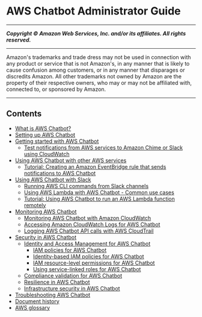 # AWS Chatbot Administrator Guide

-----
*****Copyright &copy;  Amazon Web Services, Inc. and/or its affiliates. All rights reserved.*****

-----
Amazon's trademarks and trade dress may not be used in 
     connection with any product or service that is not Amazon's, 
     in any manner that is likely to cause confusion among customers, 
     or in any manner that disparages or discredits Amazon. All other 
     trademarks not owned by Amazon are the property of their respective
     owners, who may or may not be affiliated with, connected to, or 
     sponsored by Amazon.

-----
## Contents
+ [What is AWS Chatbot?](what-is.md)
+ [Setting up AWS Chatbot](setting-up.md)
+ [Getting started with AWS Chatbot](getting-started.md)
   + [Test notifications from AWS services to Amazon Chime or Slack using CloudWatch](test-notifications-cw.md)
+ [Using AWS Chatbot with other AWS services](related-services.md)
   + [Tutorial: Creating an Amazon EventBridge rule that sends notifications to AWS Chatbot](create-eventbridge-rule.md)
+ [Using AWS Chatbot with Slack](chatbot-slack-lambda-integration.md)
   + [Running AWS CLI commands from Slack channels](chatbot-cli-commands.md)
   + [Using AWS Lambda with AWS Chatbot - Common use cases](chatbot-lambda-common-use-cases.md)
   + [Tutorial: Using AWS Chatbot to run an AWS Lambda function remotely](chatbot-run-lambda-function-remotely-tutorial.md)
+ [Monitoring AWS Chatbot](monitoring-chatbot.md)
   + [Monitoring AWS Chatbot with Amazon CloudWatch](monitoring-cloudwatch.md)
   + [Accessing Amazon CloudWatch Logs for AWS Chatbot](cloudwatch-logs.md)
   + [Logging AWS Chatbot API calls with AWS CloudTrail](logging-using-cloudtrail.md)
+ [Security in AWS Chatbot](security.md)
   + [Identity and Access Management for AWS Chatbot](security-iam.md)
      + [IAM policies for AWS Chatbot](chatbot-iam-policies.md)
      + [Identity-based IAM policies for AWS Chatbot](security_iam_service-with-iam-id-based-policies.md)
      + [IAM resource-level permissions for AWS Chatbot](security_iam_service-with-iam-resource-based-policies.md)
      + [Using service-linked roles for AWS Chatbot](using-service-linked-roles.md)
   + [Compliance validation for AWS Chatbot](chatbot-compliance.md)
   + [Resilience in AWS Chatbot](disaster-recovery-resiliency.md)
   + [Infrastructure security in AWS Chatbot](infrastructure-security.md)
+ [Troubleshooting AWS Chatbot](chatbot-troubleshooting.md)
+ [Document history](doc-history.md)
+ [AWS glossary](glossary.md)